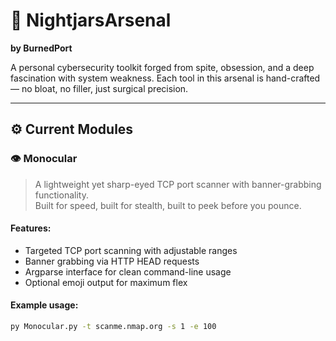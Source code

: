 # 🦉 NightjarsArsenal  
**by BurnedPort**

A personal cybersecurity toolkit forged from spite, obsession, and a deep fascination with system weakness. Each tool in this arsenal is hand-crafted — no bloat, no filler, just surgical precision.

---

## ⚙️ Current Modules

### 👁️ Monocular  
> A lightweight yet sharp-eyed TCP port scanner with banner-grabbing functionality.  
> Built for speed, built for stealth, built to peek before you pounce.

#### Features:
- Targeted TCP port scanning with adjustable ranges
- Banner grabbing via HTTP HEAD requests
- Argparse interface for clean command-line usage
- Optional emoji output for maximum flex

#### Example usage:
```bash
py Monocular.py -t scanme.nmap.org -s 1 -e 100

